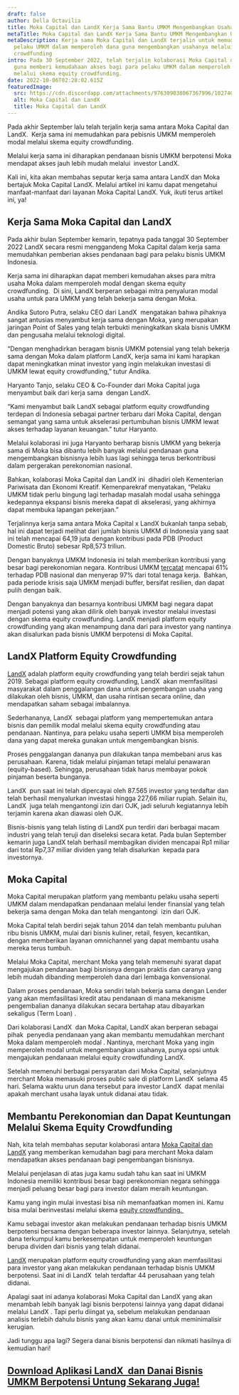 ```yaml
---
draft: false
author: Della Octavilia
title: Moka Capital dan LandX Kerja Sama Bantu UMKM Mengembangkan Usahanya
metaTitle: Moka Capital dan LandX Kerja Sama Bantu UMKM Mengembangkan Usahanya
metaDescription: Kerja sama Moka Capital dan LandX terjalin untuk memudahkan
  pelaku UMKM dalam memperoleh dana guna mengembangkan usahanya melalui equity
  crowdfunding
intro: Pada 30 September 2022, telah terjalin kolaborasi Moka Capital dan LandX
  guna memberi kemudahaan akses bagi para pelaku UMKM dalam memperoleh dana
  melalui skema equity crowdfunding.
date: 2022-10-06T02:28:02.615Z
featuredImage:
  src: https://cdn.discordapp.com/attachments/976309038067367996/1027409077875265536/-_1.1.png
  alt: Moka Capital dan LandX
  title: Moka Capital dan LandX
---
```

<!--StartFragment-->

Pada akhir September lalu telah terjalin kerja sama antara Moka Capital dan LandX.  Kerja sama ini memudahkan para pebisnis UMKM memperoleh modal melalui skema equity crowdfunding.



Melalui kerja sama ini diharapkan pendanaan bisnis UMKM berpotensi Moka mendapat akses jauh lebih mudah melalui  investor LandX.



Kali ini, kita akan membahas seputar kerja sama antara LandX dan Moka bertajuk Moka Capital LandX. Melalui artikel ini kamu dapat mengetahui manfaat-manfaat dari layanan Moka Capital LandX. Yuk, ikuti terus artikel ini, ya!



## Kerja Sama Moka Capital dan LandX 

Pada akhir bulan September kemarin, tepatnya pada tanggal 30 September 2022 LandX secara resmi menggandeng Moka Capital dalam kerja sama memudahkan pemberian akses pendanaan bagi para pelaku bisnis UMKM Indonesia.



Kerja sama ini diharapkan dapat memberi kemudahan akses para mitra usaha Moka dalam memperoleh modal dengan skema equity crowdfunding.  Di sini, LandX berperan sebagai mitra penyaluran modal usaha untuk para UMKM yang telah bekerja sama dengan Moka.



Andika Sutoro Putra, selaku CEO dari LandX  mengatakan bahwa pihaknya sangat antusias menyambut kerja sama dengan Moka, yang merupakan jaringan Point of Sales yang telah terbukti meningkatkan skala bisnis UMKM dan pengusaha melalui teknologi digital.



“Dengan menghadirkan beragam bisnis UMKM potensial yang telah bekerja sama dengan Moka dalam platform LandX, kerja sama ini kami harapkan dapat meningkatkan minat investor yang ingin melakukan investasi di UMKM lewat equity crowdfunding,” tutur Andika.



Haryanto Tanjo, selaku CEO & Co-Founder dari Moka Capital juga menyambut baik dari kerja sama  dengan LandX.



“Kami menyambut baik LandX sebagai platform equity crowdfunding terdepan di Indonesia sebagai partner terbaru dari Moka Capital, dengan semangat yang sama untuk akselerasi pertumbuhan bisnis UMKM lewat akses terhadap layanan keuangan.” tutur Haryanto.



Melalui kolaborasi ini juga Haryanto berharap bisnis UMKM yang bekerja sama di Moka bisa dibantu lebih banyak melalui pendanaan guna mengembangkan bisnisnya lebih luas lagi sehingga terus berkontribusi dalam pergerakan perekonomian nasional.



Bahkan, kolaborasi Moka Capital dan LandX ini  dihadiri oleh Kementerian Pariwisata dan Ekonomi Kreatif. Kemenparekraf menyatakan, “Pelaku UMKM tidak perlu bingung lagi terhadap masalah modal usaha sehingga kedepannya ekspansi bisnis mereka dapat di akselerasi, yang akhirnya dapat membuka lapangan pekerjaan.”



Terjalinnya kerja sama antara Moka Capital x LandX bukanlah tanpa sebab, hal ini dapat terjadi melihat dari jumlah bisnis UMKM di Indonesia yang saat ini telah mencapai 64,19 juta dengan kontribusi pada PDB (Product Domestic Bruto) sebesar Rp8,573 triliun.



Dengan banyaknya UMKM Indonesia ini telah memberikan kontribusi yang besar bagi perekonomian negara. Kontribusi UMKM [tercatat](https://www.ekon.go.id/publikasi/detail/4136/pengembangan-umkm-menjadi-necessary-condition-untuk-mendorong-pertumbuhan-ekonomi#:~:text=Kontribusi%20UMKM%20tercatat%20mencapai%20kisaran,dan%20bisa%20pulih%20dengan%20baik.) mencapai 61% terhadap PDB nasional dan menyerap 97% dari total tenaga kerja.  Bahkan, pada periode krisis saja UMKM menjadi buffer, bersifat resilien, dan dapat pulih dengan baik.



Dengan banyaknya dan besarnya kontribusi UMKM bagi negara dapat menjadi potensi yang akan dilirik oleh banyak investor melalui investasi dengan skema equity crowdfunding. LandX menjadi platform equity crowdfunding yang akan menampung dana dari para investor yang nantinya akan disalurkan pada bisnis UMKM berpotensi di Moka Capital.

## LandX Platform Equity Crowdfunding

[LandX](https://landx.id/) adalah platform equity crowdfunding yang telah berdiri sejak tahun 2019. Sebagai platform equity crowdfunding, LandX  akan memfasilitasi masyarakat dalam penggalangan dana untuk pengembangan usaha yang dilakukan oleh bisnis, UMKM, dan usaha rintisan secara online, dan mendapatkan saham sebagai imbalannya.



Sederhananya, LandX  sebagai platform yang mempertemukan antara bisnis dan pemilik modal melalui skema equity crowdfunding atau pendanaan. Nantinya, para pelaku usaha seperti UMKM bisa memperoleh dana yang dapat mereka gunakan untuk mengembangkan bisnis.



Proses penggalangan dananya pun dilakukan tanpa membebani arus kas perusahaan. Karena, tidak melalui pinjaman tetapi melalui penawaran (equity-based). Sehingga, perusahaan tidak harus membayar pokok pinjaman beserta bunganya.



LandX  pun saat ini telah dipercayai oleh 87.565 investor yang terdaftar dan telah berhasil menyalurkan investasi hingga 227,66 miliar rupiah. Selain itu, LandX  juga telah mengantongi izin dari OJK, jadi seluruh kegiatannya lebih terjamin karena akan diawasi oleh OJK.



Bisnis-bisnis yang telah listing di LandX pun terdiri dari berbagai macam industri yang telah teruji dan diseleksi secara ketat. Pada bulan September kemarin juga LandX telah berhasil membagikan dividen mencapai Rp1 miliar dari total Rp7,37 miliar dividen yang telah disalurkan  kepada para investornya.



## Moka Capital

Moka Capital merupakan platform yang membantu pelaku usaha seperti UMKM dalam mendapatkan pendanaan melalui lender finansial yang telah bekerja sama dengan Moka dan telah mengantongi  izin dari OJK.



Moka Capital telah berdiri sejak tahun 2014 dan telah membantu puluhan ribu bisnis UMKM, mulai dari bisnis kuliner, retail, fesyen, kecantikan, dengan memberikan layanan omnichannel yang dapat membantu usaha mereka terus tumbuh.



Melalui Moka Capital, merchant Moka yang telah memenuhi syarat dapat mengajukan pendanaan bagi bisnisnya dengan praktis dan caranya yang lebih mudah dibanding memperoleh dana dari lembaga konvensional.



Dalam proses pendanaan, Moka sendiri telah bekerja sama dengan Lender yang akan memfasilitasi kredit atau pendanaan di mana mekanisme pengembalian dananya dilakukan secara bertahap atau dibayarkan sekaligus (Term Loan) . 



Dari kolaborasi LandX  dan Moka Capital, LandX akan berperan sebagai pihak  penyedia pendanaan yang akan membantu memudahkan merchant Moka dalam memperoleh modal . Nantinya, merchant Moka yang ingin memperoleh modal untuk mengembangkan usahanya, punya opsi untuk mengajukan pendanaan melalui equity crowdfunding LandX.



Setelah memenuhi berbagai persyaratan dari Moka Capital, selanjutnya merchant Moka memasuki proses public sale di platform LandX  selama 45 hari. Selama waktu urun dana tersebut para investor LandX  dapat menilai apakah merchant usaha layak untuk didanai atau tidak.



## Membantu Perekonomian dan Dapat Keuntungan Melalui Skema Equity Crowdfunding

Nah, kita telah membahas seputar kolaborasi antara [Moka Capital dan LandX](https://moka.landx.id/dl/Home) yang memberikan kemudahan bagi para merchant Moka dalam mendapatkan akses pendanaan bagi pengembangan bisnisnya.



Melalui penjelasan di atas juga kamu sudah tahu kan saat ini UMKM Indonesia memiliki kontribusi besar bagi perekonomian negara sehingga menjadi peluang besar bagi para investor dalam meraih keuntungan.



Kamu yang ingin mulai investasi bisa nih memanfaatkan momen ini. Kamu bisa mulai berinvestasi melalui skema [equity crowdfunding. ](https://landx.id/)



Kamu sebagai investor akan melakukan pendanaan terhadap bisnis UMKM berpotensi bersama dengan beberapa investor lainnya. Selanjutnya, setelah dana terkumpul kamu berkesempatan untuk memperoleh keuntungan berupa dividen dari bisnis yang telah didanai.



[LandX](https://landx.id/) merupakan platform equity crowdfunding yang akan memfasilitasi para investor yang akan melakukan pendanaan terhadap bisnis UMKM berpotensi. Saat ini di LandX  telah terdaftar 44 perusahaan yang telah didanai.



Apalagi saat ini adanya kolaborasi Moka Capital dan LandX yang akan menambah lebih banyak lagi bisnis berpotensi lainnya yang dapat didanai melalui LandX . Tapi perlu diingat ya, sebelum melakukan pendanaan analisis terlebih dahulu bisnis yang akan kamu danai untuk meminimalisir kerugian.



Jadi tunggu apa lagi? Segera danai bisnis berpotensi dan nikmati hasilnya di kemudian hari!



## [Download Aplikasi LandX  dan Danai Bisnis UMKM Berpotensi Untung Sekarang Juga!](https://app.landx.id/?utm_source=Organic+Page&utm_medium=Content+Blog&utm_campaign=BlogLandX&utm_id=Blog)

<!--EndFragment-->